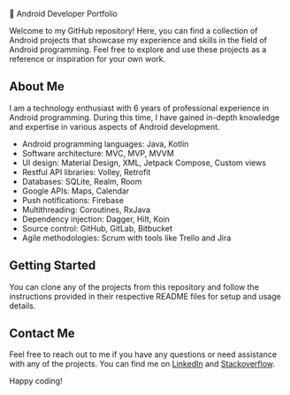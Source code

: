 🤖 Android Developer Portfolio

Welcome to my GitHub repository! Here, you can find a collection of Android projects that showcase my experience and skills in the field of Android programming. Feel free to explore and use these projects as a reference or inspiration for your own work.

## About Me

I am a technology enthusiast with 6 years of professional experience in Android programming. During this time, I have gained in-depth knowledge and expertise in various aspects of Android development.

- Android programming languages: Java, Kotlin
- Software architecture: MVC, MVP, MVVM
- UI design: Material Design, XML, Jetpack Compose, Custom views
- Restful API libraries: Volley, Retrofit
- Databases: SQLite, Realm, Room
- Google APIs: Maps, Calendar
- Push notifications: Firebase
- Multithreading: Coroutines, RxJava
- Dependency injection: Dagger, Hilt, Koin
- Source control: GitHub, GitLab, Bitbucket
- Agile methodologies: Scrum with tools like Trello and Jira

## Getting Started

You can clone any of the projects from this repository and follow the instructions provided in their respective README files for setup and usage details.

## Contact Me

Feel free to reach out to me if you have any questions or need assistance with any of the projects. You can find me on [LinkedIn](https://www.linkedin.com/in/moein-hosseinpour-25a586161/) and [Stackoverflow](https://stackoverflow.com/users/10030199/moein-hossein-pour).

Happy coding!
